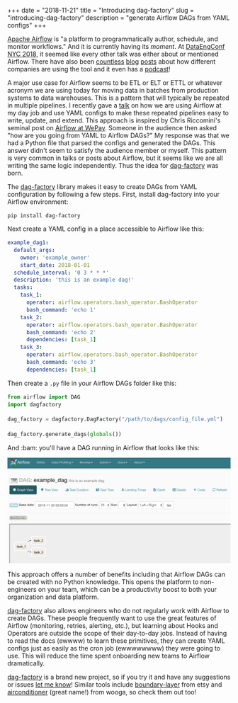 +++ 
date = "2018-11-21"
title = "Introducing dag-factory"
slug = "introducing-dag-factory" 
description = "generate Airflow DAGs from YAML configs"
+++

[Apache Airflow](https://github.com/apache/incubator-airflow) is "a platform to programmatically author, schedule, and monitor workflows." And it is currently having its *moment*. At [DataEngConf NYC 2018](https://www.dataengconf.com/speakers-nyc18), it seemed like every other talk was either about or mentioned Airflow. There have also been [countless](https://medium.com/making-meetup/data-pipeline-infrastructure-at-meetup-with-fewer-nightmares-running-apache-airflow-on-kubernetes-54cb8cdc69c3) [blog](https://medium.com/bluecore-engineering/were-all-using-airflow-wrong-and-how-to-fix-it-a56f14cb0753) [posts](https://bostata.com/post/built-to-scale-running-highly-concurrent-etl-with-apache-airflow/) about how different companies are using the tool and it even has a [podcast](https://soundcloud.com/the-airflow-podcast)!

A major use case for Airflow seems to be ETL or ELT or ETTL or whatever acronym we are using today for moving data in batches from production systems to data warehouses. This is a pattern that will typically be repeated in multiple pipelines. I recently gave a [talk](https://github.com/ajbosco/talks/blob/master/nyc-data-eng-meetup/airflow-at-do.pdf) on how we are using Airflow at my day job and use YAML configs to make these repeated pipelines easy to write, update, and extend. This approach is inspired by Chris Riccomini's seminal post on [Airflow at WePay](https://wecode.wepay.com/posts/airflow-wepay). Someone in the audience then asked "how are you going from YAML to Airflow DAGs?" My response was that we had a Python file that parsed the configs and generated the DAGs. This answer didn't seem to satisfy the audience member or myself. This pattern is very common in talks or posts about Airflow, but it seems like we are all writing the same logic independently. Thus the idea for [dag-factory](https://github.com/ajbosco/dag-factory) was born.

The [dag-factory](https://github.com/ajbosco/dag-factory) library makes it easy to create DAGs from YAML configuration by following a few steps. First, install dag-factory into your Airflow environment:

```shell
pip install dag-factory
```

Next create a YAML config in a place accessible to Airflow like this:

```yaml
example_dag1:
  default_args:
    owner: 'example_owner'
    start_date: 2018-01-01
  schedule_interval: '0 3 * * *'
  description: 'this is an example dag!'
  tasks:
    task_1:
      operator: airflow.operators.bash_operator.BashOperator
      bash_command: 'echo 1'
    task_2:
      operator: airflow.operators.bash_operator.BashOperator
      bash_command: 'echo 2'
      dependencies: [task_1]
    task_3:
      operator: airflow.operators.bash_operator.BashOperator
      bash_command: 'echo 3'
      dependencies: [task_1]
```

Then create a `.py` file in your Airflow DAGs folder like this:

```python
from airflow import DAG
import dagfactory

dag_factory = dagfactory.DagFactory("/path/to/dags/config_file.yml")

dag_factory.generate_dags(globals())
```

And :bam: you'll have a DAG running in Airflow that looks like this:

![example dag](/images/example_dag.png)

This approach offers a number of benefits including that Airflow DAGs can be created with no Python knowledge. This opens the platform to non-engineers on your team, which can be a productivity boost to both your organization and data platform.

[dag-factory](https://github.com/ajbosco/dag-factory) also allows engineers who do not regularly work with Airflow to create DAGs. These people frequently want to use the great features of Airflow (monitoring, retries, alerting, etc.), but learning about Hooks and Operators are outside the scope of their day-to-day jobs. Instead of having to read the docs (ewwww) to learn these primitives, they can create YAML configs just as easily as the cron job (ewwwwwwww) they were going to use. This will reduce the time spent onboarding new teams to Airflow dramatically.

[dag-factory](https://github.com/ajbosco/dag-factory) is a brand new project, so if you try it and have any suggestions or issues [let me know](https://github.com/ajbosco/dag-factory/issues/new)! Similar tools include [boundary-layer](https://github.com/etsy/boundary-layer) from etsy and [airconditioner](https://github.com/wooga/airconditioner) (great name!) from wooga, so check them out too!
